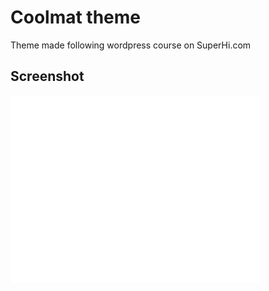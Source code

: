 # Coolmat theme

Theme made following wordpress course on SuperHi.com

## Screenshot

<img src="screenshot.png" width="400" />
